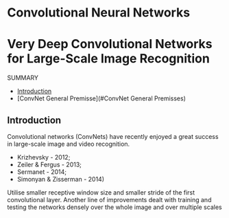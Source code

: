 # Convolutional Neural Networks

# Very Deep Convolutional Networks for Large-Scale Image Recognition

SUMMARY
- [Introduction](#Introduction)
- [ConvNet General Premisse](#ConvNet General Premisses)

## Introduction
Convolutional networks (ConvNets) have recently enjoyed a great success in large-scale image and video recognition.
 - Krizhevsky - 2012;
 - Zeiler & Fergus - 2013;
 - Sermanet - 2014;  
 - Simonyan & Zisserman - 2014)

Utilise smaller receptive window size and smaller stride of the first convolutional layer.
Another line of improvements dealt with training and testing the networks densely over the whole image and over multiple scales
